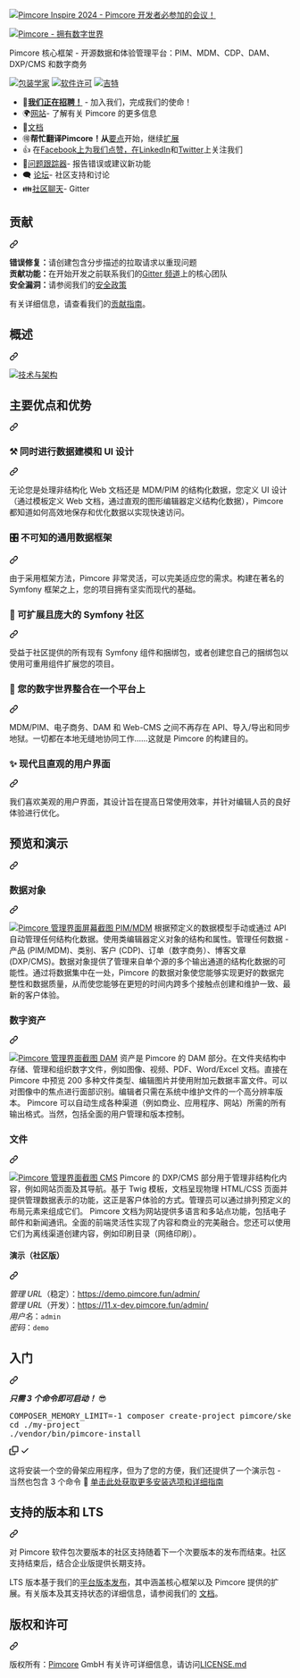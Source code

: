 <div class="Box-sc-g0xbh4-0 bJMeLZ js-snippet-clipboard-copy-unpositioned" data-hpc="true"><article class="markdown-body entry-content container-lg" itemprop="text"><p dir="auto"><a href="https://pimcore.com/en/resources/events/inspire-2024" rel="nofollow"><img src="/pimcore/pimcore/raw/11.x/.github/inspire-2024.png" alt="Pimcore Inspire 2024 - Pimcore 开发者必参加的会议！" style="max-width: 100%;"></a></p>
<p dir="auto"><a target="_blank" rel="noopener noreferrer" href="/pimcore/pimcore/blob/11.x/doc/img/logo-readme.svg"><img src="/pimcore/pimcore/raw/11.x/doc/img/logo-readme.svg" alt="Pimcore - 拥有数字世界" style="max-width: 100%;"></a></p>
<p dir="auto"><font style="vertical-align: inherit;"><font style="vertical-align: inherit;">Pimcore 核心框架 - 开源数据和体验管理平台：PIM、MDM、CDP、DAM、DXP/CMS 和数字商务</font></font></p>
<p dir="auto"><a href="https://packagist.org/packages/pimcore/pimcore" rel="nofollow"><img src="https://camo.githubusercontent.com/20a5097f4a9e0e734dd85db65866b2c6f494ca000f7291304ad8e2f5182fea64/68747470733a2f2f696d672e736869656c64732e696f2f7061636b61676973742f762f70696d636f72652f70696d636f72652e737667" alt="包装学家" data-canonical-src="https://img.shields.io/packagist/v/pimcore/pimcore.svg" style="max-width: 100%;"></a>
<a href="/pimcore/pimcore/blob/11.x/LICENSE.md"><img src="https://camo.githubusercontent.com/197643ce3c8c58e905549a37785c1c79392f7a92bc4370e1724fbb0ea6040baa/68747470733a2f2f696d672e736869656c64732e696f2f62616467652f6c6963656e73652d47504c76332d627269676874677265656e2e7376673f7374796c653d666c6174" alt="软件许可" data-canonical-src="https://img.shields.io/badge/license-GPLv3-brightgreen.svg?style=flat" style="max-width: 100%;"></a>
<a href="https://gitter.im/pimcore/pimcore" rel="nofollow"><img src="https://camo.githubusercontent.com/da63fd54f42ba73e5300f2ec9dbedb81feb3704f799b218e74350492c9fb0796/68747470733a2f2f696d672e736869656c64732e696f2f62616467652f6769747465722d6a6f696e253230636861742d627269676874677265656e2e7376673f7374796c653d666c6174" alt="吉特" data-canonical-src="https://img.shields.io/badge/gitter-join%20chat-brightgreen.svg?style=flat" style="max-width: 100%;"></a></p>
<ul dir="auto">
<li><font style="vertical-align: inherit;"><font style="vertical-align: inherit;">📢</font></font><strong><a href="https://pimcore.com/en/careers?utm_source=github&amp;utm_medium=readme-pimcore-pimcore&amp;utm_campaign=careers" rel="nofollow"><font style="vertical-align: inherit;"><font style="vertical-align: inherit;">我们正在招聘！</font></font></a></strong><font style="vertical-align: inherit;"><font style="vertical-align: inherit;"> - 加入我们，完成我们的使命！</font></font></li>
<li><font style="vertical-align: inherit;"><font style="vertical-align: inherit;">🌍</font></font><a href="https://pimcore.com/" rel="nofollow"><font style="vertical-align: inherit;"><font style="vertical-align: inherit;">网站</font></font></a><font style="vertical-align: inherit;"><font style="vertical-align: inherit;">- 了解有关 Pimcore 的更多信息</font></font></li>
<li><font style="vertical-align: inherit;"><font style="vertical-align: inherit;">📖</font></font><a href="https://pimcore.com/docs/" rel="nofollow"><font style="vertical-align: inherit;"><font style="vertical-align: inherit;">文档</font></font></a></li>
<li><font style="vertical-align: inherit;"><font style="vertical-align: inherit;">🉐</font></font><strong><font style="vertical-align: inherit;"><font style="vertical-align: inherit;">帮忙翻译Pimcore！从</font></font></strong><font style="vertical-align: inherit;"></font><a href="https://poeditor.com/join/project/VWmZyvFVMH" rel="nofollow"><font style="vertical-align: inherit;"><font style="vertical-align: inherit;">要点</font></font></a><font style="vertical-align: inherit;"><font style="vertical-align: inherit;">开始</font><font style="vertical-align: inherit;">，继续</font></font><a href="https://poeditor.com/join/project/XliCYYgILb" rel="nofollow"><font style="vertical-align: inherit;"><font style="vertical-align: inherit;">扩展</font></font></a></li>
<li><font style="vertical-align: inherit;"><font style="vertical-align: inherit;">👍 在</font></font><a href="https://www.facebook.com/pimcore" rel="nofollow"><font style="vertical-align: inherit;"><font style="vertical-align: inherit;">Facebook上为我们点赞，在</font></font></a><font style="vertical-align: inherit;"></font><a href="https://www.linkedin.com/company/3505853/" rel="nofollow"><font style="vertical-align: inherit;"><font style="vertical-align: inherit;">LinkedIn</font></font></a><font style="vertical-align: inherit;"><font style="vertical-align: inherit;">和</font><a href="https://twitter.com/pimcore" rel="nofollow"><font style="vertical-align: inherit;">Twitter</font></a><font style="vertical-align: inherit;">上关注我们</font></font><a href="https://twitter.com/pimcore" rel="nofollow"><font style="vertical-align: inherit;"></font></a></li>
<li><font style="vertical-align: inherit;"><font style="vertical-align: inherit;">🐞</font></font><a href="https://github.com/pimcore/pimcore/issues"><font style="vertical-align: inherit;"><font style="vertical-align: inherit;">问题跟踪器</font></font></a><font style="vertical-align: inherit;"><font style="vertical-align: inherit;">- 报告错误或建议新功能</font></font></li>
<li><font style="vertical-align: inherit;"><font style="vertical-align: inherit;">🗨  </font></font><a href="https://github.com/pimcore/pimcore/discussions"><font style="vertical-align: inherit;"><font style="vertical-align: inherit;">论坛</font></font></a><font style="vertical-align: inherit;"><font style="vertical-align: inherit;">- 社区支持和讨论</font></font></li>
<li><font style="vertical-align: inherit;"><font style="vertical-align: inherit;">👪</font></font><a href="https://gitter.im/pimcore/pimcore" rel="nofollow"><font style="vertical-align: inherit;"><font style="vertical-align: inherit;">社区聊天</font></font></a><font style="vertical-align: inherit;"><font style="vertical-align: inherit;">- Gitter</font></font></li>
</ul>
<div class="markdown-heading" dir="auto"><h2 tabindex="-1" class="heading-element" dir="auto"><font style="vertical-align: inherit;"><font style="vertical-align: inherit;">贡献</font></font></h2><a id="user-content-contribute" class="anchor" aria-label="永久链接：贡献" href="#contribute"><svg class="octicon octicon-link" viewBox="0 0 16 16" version="1.1" width="16" height="16" aria-hidden="true"><path d="m7.775 3.275 1.25-1.25a3.5 3.5 0 1 1 4.95 4.95l-2.5 2.5a3.5 3.5 0 0 1-4.95 0 .751.751 0 0 1 .018-1.042.751.751 0 0 1 1.042-.018 1.998 1.998 0 0 0 2.83 0l2.5-2.5a2.002 2.002 0 0 0-2.83-2.83l-1.25 1.25a.751.751 0 0 1-1.042-.018.751.751 0 0 1-.018-1.042Zm-4.69 9.64a1.998 1.998 0 0 0 2.83 0l1.25-1.25a.751.751 0 0 1 1.042.018.751.751 0 0 1 .018 1.042l-1.25 1.25a3.5 3.5 0 1 1-4.95-4.95l2.5-2.5a3.5 3.5 0 0 1 4.95 0 .751.751 0 0 1-.018 1.042.751.751 0 0 1-1.042.018 1.998 1.998 0 0 0-2.83 0l-2.5 2.5a1.998 1.998 0 0 0 0 2.83Z"></path></svg></a></div>
<p dir="auto"><strong><font style="vertical-align: inherit;"><font style="vertical-align: inherit;">错误修复：</font></font></strong><font style="vertical-align: inherit;"><font style="vertical-align: inherit;">请创建包含分步描述的拉取请求以重现问题</font></font><br>
<strong><font style="vertical-align: inherit;"><font style="vertical-align: inherit;">贡献功能：</font></font></strong><font style="vertical-align: inherit;"><font style="vertical-align: inherit;">在开始开发之前联系我们的</font></font><a href="https://gitter.im/pimcore/pimcore" rel="nofollow"><font style="vertical-align: inherit;"><font style="vertical-align: inherit;">Gitter 频道</font></font></a><font style="vertical-align: inherit;"><font style="vertical-align: inherit;">上的核心团队</font></font><br>
<strong><font style="vertical-align: inherit;"><font style="vertical-align: inherit;">安全漏洞：</font></font></strong><font style="vertical-align: inherit;"><font style="vertical-align: inherit;">请参阅我们的</font></font><a href="https://github.com/pimcore/pimcore/security/policy"><font style="vertical-align: inherit;"><font style="vertical-align: inherit;">安全政策</font></font></a></p>
<p dir="auto"><font style="vertical-align: inherit;"><font style="vertical-align: inherit;">有关详细信息，请查看我们的</font></font><a href="/pimcore/pimcore/blob/11.x/CONTRIBUTING.md"><font style="vertical-align: inherit;"><font style="vertical-align: inherit;">贡献指南</font></font></a><font style="vertical-align: inherit;"><font style="vertical-align: inherit;">。</font></font></p>
<div class="markdown-heading" dir="auto"><h2 tabindex="-1" class="heading-element" dir="auto"><font style="vertical-align: inherit;"><font style="vertical-align: inherit;">概述</font></font></h2><a id="user-content-overview" class="anchor" aria-label="永久链接：概述" href="#overview"><svg class="octicon octicon-link" viewBox="0 0 16 16" version="1.1" width="16" height="16" aria-hidden="true"><path d="m7.775 3.275 1.25-1.25a3.5 3.5 0 1 1 4.95 4.95l-2.5 2.5a3.5 3.5 0 0 1-4.95 0 .751.751 0 0 1 .018-1.042.751.751 0 0 1 1.042-.018 1.998 1.998 0 0 0 2.83 0l2.5-2.5a2.002 2.002 0 0 0-2.83-2.83l-1.25 1.25a.751.751 0 0 1-1.042-.018.751.751 0 0 1-.018-1.042Zm-4.69 9.64a1.998 1.998 0 0 0 2.83 0l1.25-1.25a.751.751 0 0 1 1.042.018.751.751 0 0 1 .018 1.042l-1.25 1.25a3.5 3.5 0 1 1-4.95-4.95l2.5-2.5a3.5 3.5 0 0 1 4.95 0 .751.751 0 0 1-.018 1.042.751.751 0 0 1-1.042.018 1.998 1.998 0 0 0-2.83 0l-2.5 2.5a1.998 1.998 0 0 0 0 2.83Z"></path></svg></a></div>
<p dir="auto"><a target="_blank" rel="noopener noreferrer" href="/pimcore/pimcore/blob/11.x/doc/img/pimcore-technology-architecture.svg"><img src="/pimcore/pimcore/raw/11.x/doc/img/pimcore-technology-architecture.svg" alt="技术与架构" style="max-width: 100%;"></a></p>
<div class="markdown-heading" dir="auto"><h2 tabindex="-1" class="heading-element" dir="auto"><font style="vertical-align: inherit;"><font style="vertical-align: inherit;">主要优点和优势</font></font></h2><a id="user-content-key-benefits-and-advantages" class="anchor" aria-label="永久链接：主要优点和优势" href="#key-benefits-and-advantages"><svg class="octicon octicon-link" viewBox="0 0 16 16" version="1.1" width="16" height="16" aria-hidden="true"><path d="m7.775 3.275 1.25-1.25a3.5 3.5 0 1 1 4.95 4.95l-2.5 2.5a3.5 3.5 0 0 1-4.95 0 .751.751 0 0 1 .018-1.042.751.751 0 0 1 1.042-.018 1.998 1.998 0 0 0 2.83 0l2.5-2.5a2.002 2.002 0 0 0-2.83-2.83l-1.25 1.25a.751.751 0 0 1-1.042-.018.751.751 0 0 1-.018-1.042Zm-4.69 9.64a1.998 1.998 0 0 0 2.83 0l1.25-1.25a.751.751 0 0 1 1.042.018.751.751 0 0 1 .018 1.042l-1.25 1.25a3.5 3.5 0 1 1-4.95-4.95l2.5-2.5a3.5 3.5 0 0 1 4.95 0 .751.751 0 0 1-.018 1.042.751.751 0 0 1-1.042.018 1.998 1.998 0 0 0-2.83 0l-2.5 2.5a1.998 1.998 0 0 0 0 2.83Z"></path></svg></a></div>
<div class="markdown-heading" dir="auto"><h3 tabindex="-1" class="heading-element" dir="auto"><font style="vertical-align: inherit;"><font style="vertical-align: inherit;">⚒ 同时进行数据建模和 UI 设计</font></font></h3><a id="user-content--data-modelling-and-ui-design-at-the-same-time" class="anchor" aria-label="永久链接：⚒ 同时进行数据建模和 UI 设计" href="#-data-modelling-and-ui-design-at-the-same-time"><svg class="octicon octicon-link" viewBox="0 0 16 16" version="1.1" width="16" height="16" aria-hidden="true"><path d="m7.775 3.275 1.25-1.25a3.5 3.5 0 1 1 4.95 4.95l-2.5 2.5a3.5 3.5 0 0 1-4.95 0 .751.751 0 0 1 .018-1.042.751.751 0 0 1 1.042-.018 1.998 1.998 0 0 0 2.83 0l2.5-2.5a2.002 2.002 0 0 0-2.83-2.83l-1.25 1.25a.751.751 0 0 1-1.042-.018.751.751 0 0 1-.018-1.042Zm-4.69 9.64a1.998 1.998 0 0 0 2.83 0l1.25-1.25a.751.751 0 0 1 1.042.018.751.751 0 0 1 .018 1.042l-1.25 1.25a3.5 3.5 0 1 1-4.95-4.95l2.5-2.5a3.5 3.5 0 0 1 4.95 0 .751.751 0 0 1-.018 1.042.751.751 0 0 1-1.042.018 1.998 1.998 0 0 0-2.83 0l-2.5 2.5a1.998 1.998 0 0 0 0 2.83Z"></path></svg></a></div>
<p dir="auto"><font style="vertical-align: inherit;"><font style="vertical-align: inherit;">无论您是处理非结构化 Web 文档还是 MDM/PIM 的结构化数据，您定义 UI 设计（通过模板定义 Web 文档，通过直观的图形编辑器定义结构化数据），Pimcore 都知道如何高效地保存和优化数据以实现快速访问。</font></font></p>
<div class="markdown-heading" dir="auto"><h3 tabindex="-1" class="heading-element" dir="auto"><font style="vertical-align: inherit;"><font style="vertical-align: inherit;">🎛 不可知的通用数据框架</font></font></h3><a id="user-content--agnostic-and-universal-framework-for-your-data" class="anchor" aria-label="永久链接：🎛 数据的不可知论和通用框架" href="#-agnostic-and-universal-framework-for-your-data"><svg class="octicon octicon-link" viewBox="0 0 16 16" version="1.1" width="16" height="16" aria-hidden="true"><path d="m7.775 3.275 1.25-1.25a3.5 3.5 0 1 1 4.95 4.95l-2.5 2.5a3.5 3.5 0 0 1-4.95 0 .751.751 0 0 1 .018-1.042.751.751 0 0 1 1.042-.018 1.998 1.998 0 0 0 2.83 0l2.5-2.5a2.002 2.002 0 0 0-2.83-2.83l-1.25 1.25a.751.751 0 0 1-1.042-.018.751.751 0 0 1-.018-1.042Zm-4.69 9.64a1.998 1.998 0 0 0 2.83 0l1.25-1.25a.751.751 0 0 1 1.042.018.751.751 0 0 1 .018 1.042l-1.25 1.25a3.5 3.5 0 1 1-4.95-4.95l2.5-2.5a3.5 3.5 0 0 1 4.95 0 .751.751 0 0 1-.018 1.042.751.751 0 0 1-1.042.018 1.998 1.998 0 0 0-2.83 0l-2.5 2.5a1.998 1.998 0 0 0 0 2.83Z"></path></svg></a></div>
<p dir="auto"><font style="vertical-align: inherit;"><font style="vertical-align: inherit;">由于采用框架方法，Pimcore 非常灵活，可以完美适应您的需求。构建在著名的 Symfony 框架之上，您的项目拥有坚实而现代的基础。</font></font></p>
<div class="markdown-heading" dir="auto"><h3 tabindex="-1" class="heading-element" dir="auto"><font style="vertical-align: inherit;"><font style="vertical-align: inherit;">🚀 可扩展且庞大的 Symfony 社区</font></font></h3><a id="user-content--extensible-and-huge-symfony-community" class="anchor" aria-label="永久链接：🚀 可扩展且庞大的 Symfony 社区" href="#-extensible-and-huge-symfony-community"><svg class="octicon octicon-link" viewBox="0 0 16 16" version="1.1" width="16" height="16" aria-hidden="true"><path d="m7.775 3.275 1.25-1.25a3.5 3.5 0 1 1 4.95 4.95l-2.5 2.5a3.5 3.5 0 0 1-4.95 0 .751.751 0 0 1 .018-1.042.751.751 0 0 1 1.042-.018 1.998 1.998 0 0 0 2.83 0l2.5-2.5a2.002 2.002 0 0 0-2.83-2.83l-1.25 1.25a.751.751 0 0 1-1.042-.018.751.751 0 0 1-.018-1.042Zm-4.69 9.64a1.998 1.998 0 0 0 2.83 0l1.25-1.25a.751.751 0 0 1 1.042.018.751.751 0 0 1 .018 1.042l-1.25 1.25a3.5 3.5 0 1 1-4.95-4.95l2.5-2.5a3.5 3.5 0 0 1 4.95 0 .751.751 0 0 1-.018 1.042.751.751 0 0 1-1.042.018 1.998 1.998 0 0 0-2.83 0l-2.5 2.5a1.998 1.998 0 0 0 0 2.83Z"></path></svg></a></div>
<p dir="auto"><font style="vertical-align: inherit;"><font style="vertical-align: inherit;">受益于社区提供的所有现有 Symfony 组件和捆绑包，或者创建您自己的捆绑包以使用可重用组件扩展您的项目。</font></font></p>
<div class="markdown-heading" dir="auto"><h3 tabindex="-1" class="heading-element" dir="auto"><font style="vertical-align: inherit;"><font style="vertical-align: inherit;">💎 您的数字世界整合在一个平台上</font></font></h3><a id="user-content--your-digital-world-consolidated-in-one-platform" class="anchor" aria-label="永久链接：💎 您的数字世界整合在一个平台上" href="#-your-digital-world-consolidated-in-one-platform"><svg class="octicon octicon-link" viewBox="0 0 16 16" version="1.1" width="16" height="16" aria-hidden="true"><path d="m7.775 3.275 1.25-1.25a3.5 3.5 0 1 1 4.95 4.95l-2.5 2.5a3.5 3.5 0 0 1-4.95 0 .751.751 0 0 1 .018-1.042.751.751 0 0 1 1.042-.018 1.998 1.998 0 0 0 2.83 0l2.5-2.5a2.002 2.002 0 0 0-2.83-2.83l-1.25 1.25a.751.751 0 0 1-1.042-.018.751.751 0 0 1-.018-1.042Zm-4.69 9.64a1.998 1.998 0 0 0 2.83 0l1.25-1.25a.751.751 0 0 1 1.042.018.751.751 0 0 1 .018 1.042l-1.25 1.25a3.5 3.5 0 1 1-4.95-4.95l2.5-2.5a3.5 3.5 0 0 1 4.95 0 .751.751 0 0 1-.018 1.042.751.751 0 0 1-1.042.018 1.998 1.998 0 0 0-2.83 0l-2.5 2.5a1.998 1.998 0 0 0 0 2.83Z"></path></svg></a></div>
<p dir="auto"><font style="vertical-align: inherit;"><font style="vertical-align: inherit;">MDM/PIM、电子商务、DAM 和 Web-CMS 之间不再存在 API、导入/导出和同步地狱。一切都在本地无缝地协同工作……这就是 Pimcore 的构建目的。</font></font></p>
<div class="markdown-heading" dir="auto"><h3 tabindex="-1" class="heading-element" dir="auto"><font style="vertical-align: inherit;"><font style="vertical-align: inherit;">✨️ 现代且直观的用户界面</font></font></h3><a id="user-content-️-modern-and-intuitive-ui" class="anchor" aria-label="永久链接：✨️ 现代且直观的用户界面" href="#️-modern-and-intuitive-ui"><svg class="octicon octicon-link" viewBox="0 0 16 16" version="1.1" width="16" height="16" aria-hidden="true"><path d="m7.775 3.275 1.25-1.25a3.5 3.5 0 1 1 4.95 4.95l-2.5 2.5a3.5 3.5 0 0 1-4.95 0 .751.751 0 0 1 .018-1.042.751.751 0 0 1 1.042-.018 1.998 1.998 0 0 0 2.83 0l2.5-2.5a2.002 2.002 0 0 0-2.83-2.83l-1.25 1.25a.751.751 0 0 1-1.042-.018.751.751 0 0 1-.018-1.042Zm-4.69 9.64a1.998 1.998 0 0 0 2.83 0l1.25-1.25a.751.751 0 0 1 1.042.018.751.751 0 0 1 .018 1.042l-1.25 1.25a3.5 3.5 0 1 1-4.95-4.95l2.5-2.5a3.5 3.5 0 0 1 4.95 0 .751.751 0 0 1-.018 1.042.751.751 0 0 1-1.042.018 1.998 1.998 0 0 0-2.83 0l-2.5 2.5a1.998 1.998 0 0 0 0 2.83Z"></path></svg></a></div>
<p dir="auto"><font style="vertical-align: inherit;"><font style="vertical-align: inherit;">我们喜欢美观的用户界面，其设计旨在提高日常使用效率，并针对编辑人员的良好体验进行优化。</font></font></p>
<div class="markdown-heading" dir="auto"><h2 tabindex="-1" class="heading-element" dir="auto"><font style="vertical-align: inherit;"><font style="vertical-align: inherit;">预览和演示</font></font></h2><a id="user-content-preview-and-demo" class="anchor" aria-label="永久链接：预览和演示" href="#preview-and-demo"><svg class="octicon octicon-link" viewBox="0 0 16 16" version="1.1" width="16" height="16" aria-hidden="true"><path d="m7.775 3.275 1.25-1.25a3.5 3.5 0 1 1 4.95 4.95l-2.5 2.5a3.5 3.5 0 0 1-4.95 0 .751.751 0 0 1 .018-1.042.751.751 0 0 1 1.042-.018 1.998 1.998 0 0 0 2.83 0l2.5-2.5a2.002 2.002 0 0 0-2.83-2.83l-1.25 1.25a.751.751 0 0 1-1.042-.018.751.751 0 0 1-.018-1.042Zm-4.69 9.64a1.998 1.998 0 0 0 2.83 0l1.25-1.25a.751.751 0 0 1 1.042.018.751.751 0 0 1 .018 1.042l-1.25 1.25a3.5 3.5 0 1 1-4.95-4.95l2.5-2.5a3.5 3.5 0 0 1 4.95 0 .751.751 0 0 1-.018 1.042.751.751 0 0 1-1.042.018 1.998 1.998 0 0 0-2.83 0l-2.5 2.5a1.998 1.998 0 0 0 0 2.83Z"></path></svg></a></div>
<div class="markdown-heading" dir="auto"><h3 tabindex="-1" class="heading-element" dir="auto"><font style="vertical-align: inherit;"><font style="vertical-align: inherit;">数据对象</font></font></h3><a id="user-content-data-objects" class="anchor" aria-label="永久链接：数据对象" href="#data-objects"><svg class="octicon octicon-link" viewBox="0 0 16 16" version="1.1" width="16" height="16" aria-hidden="true"><path d="m7.775 3.275 1.25-1.25a3.5 3.5 0 1 1 4.95 4.95l-2.5 2.5a3.5 3.5 0 0 1-4.95 0 .751.751 0 0 1 .018-1.042.751.751 0 0 1 1.042-.018 1.998 1.998 0 0 0 2.83 0l2.5-2.5a2.002 2.002 0 0 0-2.83-2.83l-1.25 1.25a.751.751 0 0 1-1.042-.018.751.751 0 0 1-.018-1.042Zm-4.69 9.64a1.998 1.998 0 0 0 2.83 0l1.25-1.25a.751.751 0 0 1 1.042.018.751.751 0 0 1 .018 1.042l-1.25 1.25a3.5 3.5 0 1 1-4.95-4.95l2.5-2.5a3.5 3.5 0 0 1 4.95 0 .751.751 0 0 1-.018 1.042.751.751 0 0 1-1.042.018 1.998 1.998 0 0 0-2.83 0l-2.5 2.5a1.998 1.998 0 0 0 0 2.83Z"></path></svg></a></div>
<p dir="auto"><a target="_blank" rel="noopener noreferrer" href="/pimcore/pimcore/blob/11.x/doc/img/pimcore-screenshot-3.png"><img src="/pimcore/pimcore/raw/11.x/doc/img/pimcore-screenshot-3.png" alt="Pimcore 管理界面屏幕截图 PIM/MDM" style="max-width: 100%;"></a><font style="vertical-align: inherit;"><font style="vertical-align: inherit;">
根据预定义的数据模型手动或通过 API 自动管理任何结构化数据。使用类编辑器定义对象的结构和属性。管理任何数据 - 产品 (PIM/MDM)、类别、客户 (CDP)、订单（数字商务）、博客文章 (DXP/CMS)。数据对象提供了管理来自单个源的多个输出通道的结构化数据的可能性。通过将数据集中在一处，Pimcore 的数据对象使您能够实现更好的数据完整性和数据质量，从而使您能够在更短的时间内跨多个接触点创建和维护一致、最新的客户体验。</font></font></p>
<div class="markdown-heading" dir="auto"><h3 tabindex="-1" class="heading-element" dir="auto"><font style="vertical-align: inherit;"><font style="vertical-align: inherit;">数字资产</font></font></h3><a id="user-content-digital-assets" class="anchor" aria-label="永久链接：数字资产" href="#digital-assets"><svg class="octicon octicon-link" viewBox="0 0 16 16" version="1.1" width="16" height="16" aria-hidden="true"><path d="m7.775 3.275 1.25-1.25a3.5 3.5 0 1 1 4.95 4.95l-2.5 2.5a3.5 3.5 0 0 1-4.95 0 .751.751 0 0 1 .018-1.042.751.751 0 0 1 1.042-.018 1.998 1.998 0 0 0 2.83 0l2.5-2.5a2.002 2.002 0 0 0-2.83-2.83l-1.25 1.25a.751.751 0 0 1-1.042-.018.751.751 0 0 1-.018-1.042Zm-4.69 9.64a1.998 1.998 0 0 0 2.83 0l1.25-1.25a.751.751 0 0 1 1.042.018.751.751 0 0 1 .018 1.042l-1.25 1.25a3.5 3.5 0 1 1-4.95-4.95l2.5-2.5a3.5 3.5 0 0 1 4.95 0 .751.751 0 0 1-.018 1.042.751.751 0 0 1-1.042.018 1.998 1.998 0 0 0-2.83 0l-2.5 2.5a1.998 1.998 0 0 0 0 2.83Z"></path></svg></a></div>
<p dir="auto"><a target="_blank" rel="noopener noreferrer" href="/pimcore/pimcore/blob/11.x/doc/img/pimcore-screenshot-2.png"><img src="/pimcore/pimcore/raw/11.x/doc/img/pimcore-screenshot-2.png" alt="Pimcore 管理界面截图 DAM" style="max-width: 100%;"></a><font style="vertical-align: inherit;"><font style="vertical-align: inherit;">
资产是 Pimcore 的 DAM 部分。在文件夹结构中存储、管理和组织数字文件，例如图像、视频、PDF、Word/Excel 文档。直接在 Pimcore 中预览 200 多种文件类型、编辑图片并使用附加元数据丰富文件。可以对图像中的焦点进行面部识别。编辑者只需在系统中维护文件的一个高分辨率版本。 Pimcore 可以自动生成各种渠道（例如商业、应用程序、网站）所需的所有输出格式。当然，包括全面的用户管理和版本控制。</font></font></p>
<div class="markdown-heading" dir="auto"><h3 tabindex="-1" class="heading-element" dir="auto"><font style="vertical-align: inherit;"><font style="vertical-align: inherit;">文件</font></font></h3><a id="user-content-documents" class="anchor" aria-label="永久链接：文档" href="#documents"><svg class="octicon octicon-link" viewBox="0 0 16 16" version="1.1" width="16" height="16" aria-hidden="true"><path d="m7.775 3.275 1.25-1.25a3.5 3.5 0 1 1 4.95 4.95l-2.5 2.5a3.5 3.5 0 0 1-4.95 0 .751.751 0 0 1 .018-1.042.751.751 0 0 1 1.042-.018 1.998 1.998 0 0 0 2.83 0l2.5-2.5a2.002 2.002 0 0 0-2.83-2.83l-1.25 1.25a.751.751 0 0 1-1.042-.018.751.751 0 0 1-.018-1.042Zm-4.69 9.64a1.998 1.998 0 0 0 2.83 0l1.25-1.25a.751.751 0 0 1 1.042.018.751.751 0 0 1 .018 1.042l-1.25 1.25a3.5 3.5 0 1 1-4.95-4.95l2.5-2.5a3.5 3.5 0 0 1 4.95 0 .751.751 0 0 1-.018 1.042.751.751 0 0 1-1.042.018 1.998 1.998 0 0 0-2.83 0l-2.5 2.5a1.998 1.998 0 0 0 0 2.83Z"></path></svg></a></div>
<p dir="auto"><a target="_blank" rel="noopener noreferrer" href="/pimcore/pimcore/blob/11.x/doc/img/pimcore-screenshot-1.png"><img src="/pimcore/pimcore/raw/11.x/doc/img/pimcore-screenshot-1.png" alt="Pimcore 管理界面截图 CMS" style="max-width: 100%;"></a><font style="vertical-align: inherit;"><font style="vertical-align: inherit;">
Pimcore 的 DXP/CMS 部分用于管理非结构化内容，例如网站页面及其导航。基于 Twig 模板，文档呈现物理 HTML/CSS 页面并提供管理数据表示的功能，这正是客户体验的方式。管理员可以通过排列预定义的布局元素来组成它们。 Pimcore 文档为网站提供多语言和多站点功能，包括电子邮件和新闻通讯。全面的前端灵活性实现了内容和商业的完美融合。您还可以使用它们为离线渠道创建内容，例如印刷目录（网络印刷）。</font></font></p>
<div class="markdown-heading" dir="auto"><h4 tabindex="-1" class="heading-element" dir="auto"><font style="vertical-align: inherit;"><font style="vertical-align: inherit;">演示（社区版）</font></font></h4><a id="user-content-demo-community-edition" class="anchor" aria-label="永久链接：演示（社区版）" href="#demo-community-edition"><svg class="octicon octicon-link" viewBox="0 0 16 16" version="1.1" width="16" height="16" aria-hidden="true"><path d="m7.775 3.275 1.25-1.25a3.5 3.5 0 1 1 4.95 4.95l-2.5 2.5a3.5 3.5 0 0 1-4.95 0 .751.751 0 0 1 .018-1.042.751.751 0 0 1 1.042-.018 1.998 1.998 0 0 0 2.83 0l2.5-2.5a2.002 2.002 0 0 0-2.83-2.83l-1.25 1.25a.751.751 0 0 1-1.042-.018.751.751 0 0 1-.018-1.042Zm-4.69 9.64a1.998 1.998 0 0 0 2.83 0l1.25-1.25a.751.751 0 0 1 1.042.018.751.751 0 0 1 .018 1.042l-1.25 1.25a3.5 3.5 0 1 1-4.95-4.95l2.5-2.5a3.5 3.5 0 0 1 4.95 0 .751.751 0 0 1-.018 1.042.751.751 0 0 1-1.042.018 1.998 1.998 0 0 0-2.83 0l-2.5 2.5a1.998 1.998 0 0 0 0 2.83Z"></path></svg></a></div>
<p dir="auto"><em><font style="vertical-align: inherit;"><font style="vertical-align: inherit;">管理 URL</font></font></em><font style="vertical-align: inherit;"><font style="vertical-align: inherit;">（稳定）：</font></font><a href="https://demo.pimcore.fun/admin/" rel="nofollow"><font style="vertical-align: inherit;"><font style="vertical-align: inherit;">https://demo.pimcore.fun/admin/</font></font></a><br>
<em><font style="vertical-align: inherit;"><font style="vertical-align: inherit;">管理 URL</font></font></em><font style="vertical-align: inherit;"><font style="vertical-align: inherit;">（开发）：</font></font><a href="https://11.x-dev.pimcore.fun/admin/" rel="nofollow"><font style="vertical-align: inherit;"><font style="vertical-align: inherit;">https://11.x-dev.pimcore.fun/admin/</font></font></a><br>
<em><font style="vertical-align: inherit;"><font style="vertical-align: inherit;">用户名</font></font></em><font style="vertical-align: inherit;"><font style="vertical-align: inherit;">：</font></font><code>admin</code><br>
<em><font style="vertical-align: inherit;"><font style="vertical-align: inherit;">密码</font></font></em><font style="vertical-align: inherit;"><font style="vertical-align: inherit;">：</font></font><code>demo</code></p>
<div class="markdown-heading" dir="auto"><h2 tabindex="-1" class="heading-element" dir="auto"><font style="vertical-align: inherit;"><font style="vertical-align: inherit;">入门</font></font></h2><a id="user-content-getting-started" class="anchor" aria-label="永久链接：开始使用" href="#getting-started"><svg class="octicon octicon-link" viewBox="0 0 16 16" version="1.1" width="16" height="16" aria-hidden="true"><path d="m7.775 3.275 1.25-1.25a3.5 3.5 0 1 1 4.95 4.95l-2.5 2.5a3.5 3.5 0 0 1-4.95 0 .751.751 0 0 1 .018-1.042.751.751 0 0 1 1.042-.018 1.998 1.998 0 0 0 2.83 0l2.5-2.5a2.002 2.002 0 0 0-2.83-2.83l-1.25 1.25a.751.751 0 0 1-1.042-.018.751.751 0 0 1-.018-1.042Zm-4.69 9.64a1.998 1.998 0 0 0 2.83 0l1.25-1.25a.751.751 0 0 1 1.042.018.751.751 0 0 1 .018 1.042l-1.25 1.25a3.5 3.5 0 1 1-4.95-4.95l2.5-2.5a3.5 3.5 0 0 1 4.95 0 .751.751 0 0 1-.018 1.042.751.751 0 0 1-1.042.018 1.998 1.998 0 0 0-2.83 0l-2.5 2.5a1.998 1.998 0 0 0 0 2.83Z"></path></svg></a></div>
<p dir="auto"><em><strong><font style="vertical-align: inherit;"><font style="vertical-align: inherit;">只需 3 个命令即可启动！</font></font></strong></em><font style="vertical-align: inherit;"><font style="vertical-align: inherit;"> 😎</font></font></p>
<div class="highlight highlight-source-shell notranslate position-relative overflow-auto" dir="auto"><pre>COMPOSER_MEMORY_LIMIT=-1 composer create-project pimcore/skeleton ./my-project
<span class="pl-c1">cd</span> ./my-project
./vendor/bin/pimcore-install</pre><div class="zeroclipboard-container">
    <clipboard-copy aria-label="Copy" class="ClipboardButton btn btn-invisible js-clipboard-copy m-2 p-0 tooltipped-no-delay d-flex flex-justify-center flex-items-center" data-copy-feedback="Copied!" data-tooltip-direction="w" value="COMPOSER_MEMORY_LIMIT=-1 composer create-project pimcore/skeleton ./my-project
cd ./my-project
./vendor/bin/pimcore-install" tabindex="0" role="button">
      <svg aria-hidden="true" height="16" viewBox="0 0 16 16" version="1.1" width="16" data-view-component="true" class="octicon octicon-copy js-clipboard-copy-icon">
    <path d="M0 6.75C0 5.784.784 5 1.75 5h1.5a.75.75 0 0 1 0 1.5h-1.5a.25.25 0 0 0-.25.25v7.5c0 .138.112.25.25.25h7.5a.25.25 0 0 0 .25-.25v-1.5a.75.75 0 0 1 1.5 0v1.5A1.75 1.75 0 0 1 9.25 16h-7.5A1.75 1.75 0 0 1 0 14.25Z"></path><path d="M5 1.75C5 .784 5.784 0 6.75 0h7.5C15.216 0 16 .784 16 1.75v7.5A1.75 1.75 0 0 1 14.25 11h-7.5A1.75 1.75 0 0 1 5 9.25Zm1.75-.25a.25.25 0 0 0-.25.25v7.5c0 .138.112.25.25.25h7.5a.25.25 0 0 0 .25-.25v-7.5a.25.25 0 0 0-.25-.25Z"></path>
</svg>
      <svg aria-hidden="true" height="16" viewBox="0 0 16 16" version="1.1" width="16" data-view-component="true" class="octicon octicon-check js-clipboard-check-icon color-fg-success d-none">
    <path d="M13.78 4.22a.75.75 0 0 1 0 1.06l-7.25 7.25a.75.75 0 0 1-1.06 0L2.22 9.28a.751.751 0 0 1 .018-1.042.751.751 0 0 1 1.042-.018L6 10.94l6.72-6.72a.75.75 0 0 1 1.06 0Z"></path>
</svg>
    </clipboard-copy>
  </div></div>
<p dir="auto"><font style="vertical-align: inherit;"><font style="vertical-align: inherit;">这将安装一个空的骨架应用程序，但为了您的方便，我们还提供了一个演示包 - 当然也包含 3 个命令 💪
</font></font><a href="https://pimcore.com/docs/platform/Pimcore/Getting_Started/" rel="nofollow"><font style="vertical-align: inherit;"><font style="vertical-align: inherit;">单击此处获取更多安装选项和详细指南</font></font></a></p>
<div class="markdown-heading" dir="auto"><h2 tabindex="-1" class="heading-element" dir="auto"><font style="vertical-align: inherit;"><font style="vertical-align: inherit;">支持的版本和 LTS</font></font></h2><a id="user-content-supported-versions-and-lts" class="anchor" aria-label="永久链接：支持的版本和 LTS" href="#supported-versions-and-lts"><svg class="octicon octicon-link" viewBox="0 0 16 16" version="1.1" width="16" height="16" aria-hidden="true"><path d="m7.775 3.275 1.25-1.25a3.5 3.5 0 1 1 4.95 4.95l-2.5 2.5a3.5 3.5 0 0 1-4.95 0 .751.751 0 0 1 .018-1.042.751.751 0 0 1 1.042-.018 1.998 1.998 0 0 0 2.83 0l2.5-2.5a2.002 2.002 0 0 0-2.83-2.83l-1.25 1.25a.751.751 0 0 1-1.042-.018.751.751 0 0 1-.018-1.042Zm-4.69 9.64a1.998 1.998 0 0 0 2.83 0l1.25-1.25a.751.751 0 0 1 1.042.018.751.751 0 0 1 .018 1.042l-1.25 1.25a3.5 3.5 0 1 1-4.95-4.95l2.5-2.5a3.5 3.5 0 0 1 4.95 0 .751.751 0 0 1-.018 1.042.751.751 0 0 1-1.042.018 1.998 1.998 0 0 0-2.83 0l-2.5 2.5a1.998 1.998 0 0 0 0 2.83Z"></path></svg></a></div>
<p dir="auto"><font style="vertical-align: inherit;"><font style="vertical-align: inherit;">对 Pimcore 软件包次要版本的社区支持随着下一个次要版本的发布而结束。社区支持结束后，结合企业版提供长期支持。</font></font></p>
<p dir="auto"><font style="vertical-align: inherit;"><font style="vertical-align: inherit;">LTS 版本基于我们的</font></font><a href="https://pimcore.com/docs/platform/Platform_Version/" rel="nofollow"><font style="vertical-align: inherit;"><font style="vertical-align: inherit;">平台版本发布</font></font></a><font style="vertical-align: inherit;"><font style="vertical-align: inherit;">，其中涵盖核心框架以及 Pimcore 提供的扩展。有关版本及其支持状态的详细信息，请参阅我们的
</font></font><a href="https://pimcore.com/docs/platform/Platform_Version/Platform_Version_Releases/" rel="nofollow"><font style="vertical-align: inherit;"><font style="vertical-align: inherit;">文档</font></font></a><font style="vertical-align: inherit;"><font style="vertical-align: inherit;">。</font></font></p>
<div class="markdown-heading" dir="auto"><h2 tabindex="-1" class="heading-element" dir="auto"><font style="vertical-align: inherit;"><font style="vertical-align: inherit;">版权和许可</font></font></h2><a id="user-content-copyright-and-license" class="anchor" aria-label="永久链接：版权和许可" href="#copyright-and-license"><svg class="octicon octicon-link" viewBox="0 0 16 16" version="1.1" width="16" height="16" aria-hidden="true"><path d="m7.775 3.275 1.25-1.25a3.5 3.5 0 1 1 4.95 4.95l-2.5 2.5a3.5 3.5 0 0 1-4.95 0 .751.751 0 0 1 .018-1.042.751.751 0 0 1 1.042-.018 1.998 1.998 0 0 0 2.83 0l2.5-2.5a2.002 2.002 0 0 0-2.83-2.83l-1.25 1.25a.751.751 0 0 1-1.042-.018.751.751 0 0 1-.018-1.042Zm-4.69 9.64a1.998 1.998 0 0 0 2.83 0l1.25-1.25a.751.751 0 0 1 1.042.018.751.751 0 0 1 .018 1.042l-1.25 1.25a3.5 3.5 0 1 1-4.95-4.95l2.5-2.5a3.5 3.5 0 0 1 4.95 0 .751.751 0 0 1-.018 1.042.751.751 0 0 1-1.042.018 1.998 1.998 0 0 0-2.83 0l-2.5 2.5a1.998 1.998 0 0 0 0 2.83Z"></path></svg></a></div>
<p dir="auto"><font style="vertical-align: inherit;"><font style="vertical-align: inherit;">版权所有：</font></font><a href="https://www.pimcore.org" rel="nofollow"><font style="vertical-align: inherit;"><font style="vertical-align: inherit;">Pimcore</font></font></a><font style="vertical-align: inherit;"><font style="vertical-align: inherit;"> GmbH 有关许可详细信息，请访问</font></font><a href="/pimcore/pimcore/blob/11.x/LICENSE.md"><font style="vertical-align: inherit;"><font style="vertical-align: inherit;">LICENSE.md</font></font></a></p>
</article></div>
